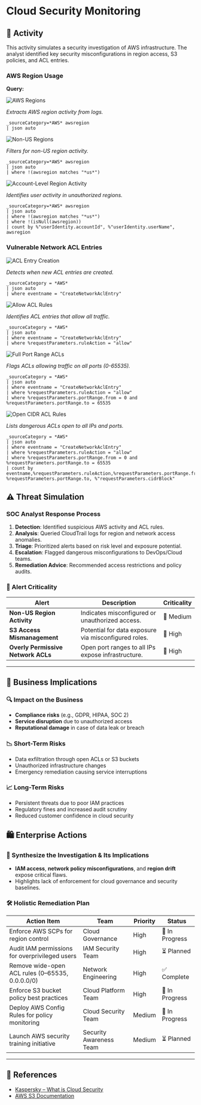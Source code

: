 # Cloud Security Monitoring

## 📝 Activity

This activity simulates a security investigation of AWS infrastructure. The analyst identified key security misconfigurations in region access, S3 policies, and ACL entries.

### AWS Region Usage

**Query:**

![AWS Regions](https://github.com/gabizzle/Intrusion-Detection/assets/67624149/e7eae27f-33c3-4dfc-86c6-0db4a86f2ce8)

_Extracts AWS region activity from logs._

    _sourceCategory=*AWS* awsregion 
    | json auto

![Non-US Regions](https://github.com/gabizzle/Intrusion-Detection/assets/67624149/ff958c91-16ab-474f-9521-a7eab4ad3727)

_Filters for non-US region activity._

    _sourceCategory=*AWS* awsregion 
    | json auto
    | where !(awsregion matches "*us*")

![Account-Level Region Activity](https://github.com/gabizzle/Intrusion-Detection/assets/67624149/7bbc1f81-d2f7-41c6-b280-94d240ae2f99)

_Identifies user activity in unauthorized regions._

    _sourceCategory=*AWS* awsregion 
    | json auto 
    | where !(awsregion matches "*us*") 
    | where !(isNull(awsregion)) 
    | count by %"userIdentity.accountId", %"userIdentity.userName", awsregion 

### Vulnerable Network ACL Entries

![ACL Entry Creation](https://github.com/gabizzle/Intrusion-Detection/assets/67624149/62d89e49-7ed9-4090-9bc3-e8ed4ad87800)

 _Detects when new ACL entries are created._

    _sourceCategory = *AWS*
    | json auto
    | where eventname = "CreateNetworkAclEntry"

![Allow ACL Rules](https://github.com/gabizzle/Intrusion-Detection/assets/67624149/6d86333d-0bae-4553-ad3c-34fc11faa224)

_Identifies ACL entries that allow all traffic._

    _sourceCategory = *AWS*
    | json auto
    | where eventname = "CreateNetworkAclEntry"
    | where %requestParameters.ruleAction = "allow"

![Full Port Range ACLs](https://github.com/gabizzle/Intrusion-Detection/assets/67624149/fa5c0398-95c2-4a23-b9fc-158370592045)

_Flags ACLs allowing traffic on all ports (0-65535)._

    _sourceCategory = *AWS*
    | json auto
    | where eventname = "CreateNetworkAclEntry"
    | where %requestParameters.ruleAction = "allow"
    | where %requestParameters.portRange.from = 0 and %requestParameters.portRange.to = 65535

![Open CIDR ACL Rules](https://github.com/gabizzle/Intrusion-Detection/assets/67624149/b2546e7b-7442-4eb0-85b2-fa0b061f07d3)

_Lists dangerous ACLs open to all IPs and ports._

    _sourceCategory = *AWS*
    | json auto
    | where eventname = "CreateNetworkAclEntry"
    | where %requestParameters.ruleAction = "allow"
    | where %requestParameters.portRange.from = 0 and %requestParameters.portRange.to = 65535
    | count by eventname,%requestParameters.ruleAction,%requestParameters.portRange.from, %requestParameters.portRange.to, %"requestParameters.cidrBlock"

## ⚠️ Threat Simulation

### SOC Analyst Response Process

1. **Detection**: Identified suspicious AWS activity and ACL rules.
2. **Analysis**: Queried CloudTrail logs for region and network access anomalies.
3. **Triage**: Prioritized alerts based on risk level and exposure potential.
4. **Escalation**: Flagged dangerous misconfigurations to DevOps/Cloud teams.
5. **Remediation Advice**: Recommended access restrictions and policy audits.

### 🚨 Alert Criticality

| Alert                                  | Description                                                  | Criticality |
|----------------------------------------|--------------------------------------------------------------|-------------|
| **Non-US Region Activity**             | Indicates misconfigured or unauthorized access.              | 🔶 Medium    |
| **S3 Access Mismanagement**            | Potential for data exposure via misconfigured roles.         | 🔴 High      |
| **Overly Permissive Network ACLs**     | Open port ranges to all IPs expose infrastructure.           | 🔴 High      |

---

## 💼 Business Implications

### 🔍 Impact on the Business

- **Compliance risks** (e.g., GDPR, HIPAA, SOC 2)
- **Service disruption** due to unauthorized access
- **Reputational damage** in case of data leak or breach

### 📉 Short-Term Risks

- Data exfiltration through open ACLs or S3 buckets
- Unauthorized infrastructure changes
- Emergency remediation causing service interruptions

### 📈 Long-Term Risks

- Persistent threats due to poor IAM practices
- Regulatory fines and increased audit scrutiny
- Reduced customer confidence in cloud security

## 🛍 Enterprise Actions

### 🧹 Synthesize the Investigation & Its Implications

- **IAM access**, **network policy misconfigurations**, and **region drift** expose critical flaws.
- Highlights lack of enforcement for cloud governance and security baselines.

### 🛠 Holistic Remediation Plan

| Action Item                                          | Team                    | Priority | Status        |
|------------------------------------------------------|--------------------------|----------|---------------|
| Enforce AWS SCPs for region control                  | Cloud Governance         | High     | 🔄 In Progress |
| Audit IAM permissions for overprivileged users       | IAM Security Team        | High     | ⏳ Planned     |
| Remove wide-open ACL rules (0–65535, 0.0.0.0/0)      | Network Engineering      | High     | ✅ Complete    |
| Enforce S3 bucket policy best practices              | Cloud Platform Team      | High     | 🔄 In Progress |
| Deploy AWS Config Rules for policy monitoring        | Cloud Security Team      | Medium   | 🔄 In Progress |
| Launch AWS security training initiative              | Security Awareness Team  | Medium   | ⏳ Planned     |

---

## 🔗 References

- [Kaspersky – What is Cloud Security](https://usa.kaspersky.com/resource-center/definitions/what-is-cloud-security)  
- [AWS S3 Documentation](https://docs.aws.amazon.com/AmazonS3/latest/userguide/Welcome.html)
